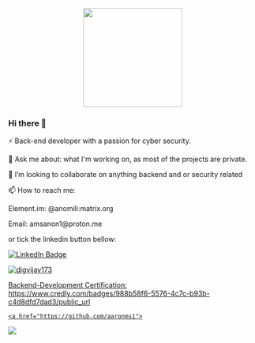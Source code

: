 
<div id="header" align="center">
  <img src="https://media.giphy.com/media/xTcnSWYZvafyhEACBO/giphy.gif" width="200"/>
</div>

### Hi there 👋
⚡ Back-end developer with a passion for cyber security.

💬 Ask me about: what I'm working on, as most of the projects are private.
<p>
👯 I’m looking to collaborate on anything backend and or security related
  <p>
📫 How to reach me:
    <p>
    Element.im:
    @anomili:matrix.org 
  <p>
    Email: amsanon1@proton.me
    <p>
    or tick the linkedin button bellow:
<div id="badges">
  <a href="www.linkedin.com/in/aaron-jrnetworksecurityengineer">
  <img src="https://img.shields.io/badge/LinkedIn-blue?style=for-the-badge&logo=linkedin&logoColor=white" alt="LinkedIn Badge"/>
</div>
  <p>
    <p align="left"> 
<img src="https://komarev.com/ghpvc/?username=USERNAME&label=Views&color=blue&style=plastic" alt="digvijay173" />
 <p>
   Backend-Development Certification:
   https://www.credly.com/badges/988b58f6-5576-4c7c-b93b-c4d8dfd7dad3/public_url
   
    <a href="https://github.com/aaronms1">
  <img align="center" src="https://github-readme-stats.vercel.app/api/top-langs/?username=aaronms1&theme=light&hide_langs_below=1" />
</a>


<!--
**aaronms1/aaronms1** is a ✨ _special_ ✨ repository because its `README.md` (this file) appears on your GitHub profile.

Here are some ideas to get you started:

- 🔭 I’m currently working on ...
-🌱 I’m currently learning Backend development
- 👯 I’m looking to collaborate on anything
- 🤔 I’m looking for help with ...
- 💬 Ask me about: what I'm working on, as most of the projects are private.
- 📫 How to reach me: I preffer Element.im, @anomili:matrix.org 

  <a href="https://github.com/aaronms1">
  <img align="center" src="https://github-readme-stats.vercel.app/api/top-langs/?username=aaronms1&theme=light&hide_langs_below=1" />
</a>

      <p>
        <a href="https://www.credly.com/badges/988b58f6-5576-4c7c-b93b-c4d8dfd7dad3/public_url"
           </a>
        


- 😄 Pronouns: ...
- ⚡ Fun fact: ...
-->
